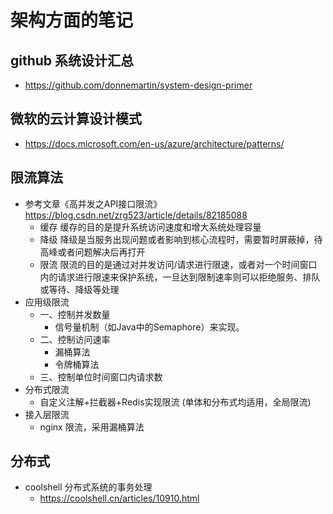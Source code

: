 # 架构方面的笔记

## github 系统设计汇总
- https://github.com/donnemartin/system-design-primer

## 微软的云计算设计模式
- https://docs.microsoft.com/en-us/azure/architecture/patterns/

## 限流算法
- 参考文章《高并发之API接口限流》 https://blog.csdn.net/zrg523/article/details/82185088
  - 缓存 缓存的目的是提升系统访问速度和增大系统处理容量
  - 降级 降级是当服务出现问题或者影响到核心流程时，需要暂时屏蔽掉，待高峰或者问题解决后再打开
  - 限流 限流的目的是通过对并发访问/请求进行限速，或者对一个时间窗口内的请求进行限速来保护系统，一旦达到限制速率则可以拒绝服务、排队或等待、降级等处理
- 应用级限流
  - 一、控制并发数量
    - 信号量机制（如Java中的Semaphore）来实现。
  - 二、控制访问速率
    - 漏桶算法
    - 令牌桶算法
  - 三、控制单位时间窗口内请求数
- 分布式限流
  - 自定义注解+拦截器+Redis实现限流 (单体和分布式均适用，全局限流)
- 接入层限流
  - nginx 限流，采用漏桶算法

## 分布式
- coolshell 分布式系统的事务处理
  - https://coolshell.cn/articles/10910.html
